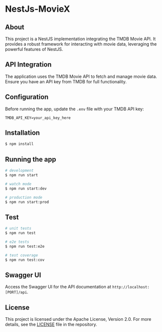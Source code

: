 # NestJs-MovieX

## About
This project is a NestJS implementation integrating the TMDB Movie API. It provides a robust framework for interacting with movie data, leveraging the powerful features of NestJS.

## API Integration
The application uses the TMDB Movie API to fetch and manage movie data. Ensure you have an API key from TMDB for full functionality.

## Configuration
Before running the app, update the `.env` file with your TMDB API key:
```
TMDB_API_KEY=your_api_key_here
```
## Installation

```bash
$ npm install
```
## Running the app

```bash
# development
$ npm run start

# watch mode
$ npm run start:dev

# production mode
$ npm run start:prod
```

## Test

```bash
# unit tests
$ npm run test

# e2e tests
$ npm run test:e2e

# test coverage
$ npm run test:cov
```

## Swagger UI
Access the Swagger UI for the API documentation at `http://localhost:[PORT]/api`.

## License

This project is licensed under the Apache License, Version 2.0. For more details, see the [LICENSE](https://github.com/sitharaj88/sitharaj88-NestJs-MovieX/blob/main/LICENSE) file in the repository.

